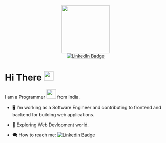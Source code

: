 <div id="header" align="center">
  <img src="https://encrypted-tbn0.gstatic.com/images?q=tbn:ANd9GcSlqPfYnvug2tsgIbm0NAz_LhOSMb_wf_5G8xzE5nMzliots80HtD6FbuGnTwZ0H8JIhXM&usqp=CAU)" width="150"/>
</div>

<div id="badges" align="center">
  <a href="https://www.linkedin.com/in/priyanshubbs/">
    <img src="https://img.shields.io/badge/LinkedIn-blue?style=for-the-badge&logo=linkedin&logoColor=white" alt="LinkedIn Badge"/>
  </a>
</div>

<img src="https://komarev.com/ghpvc/?username=PriyanshuBBS&style=flat-square&color=blue" alt=""/>

<h1>
  Hi There
  <img src="https://media.giphy.com/media/hvRJCLFzcasrR4ia7z/giphy.gif" width="30px"/>
</h1>

I am a Programmer <img src="https://media.giphy.com/media/WUlplcMpOCEmTGBtBW/giphy.gif" width="30"> from India.

- :desktop_computer: I’m working as a Software Engineer and contributing to frontend and backend for building web applications.

- :mag_right: Exploring Web Devlopment world.

- :left_speech_bubble:	How to reach me: [![Linkedin Badge](https://img.shields.io/badge/-kakbar-blue?style=flat&logo=Linkedin&logoColor=white)](your-linkedin-url)
